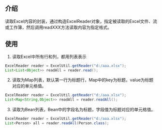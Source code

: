 ## 介绍
读取Excel内容的封装，通过构造ExcelReader对象，指定被读取的Excel文件、流或工作簿，然后调用readXXX方法读取内容为指定格式。

## 使用

1. 读取Excel中所有行和列，都用列表表示
```java
ExcelReader reader = ExcelUtil.getReader("d:/aaa.xlsx");
List<List<Object>> readAll = reader.read();
```

2. 读取为Map列表，默认第一行为标题行，Map中的key为标题，value为标题对应的单元格值。
```java
ExcelReader reader = ExcelUtil.getReader("d:/aaa.xlsx");
List<Map<String,Object>> readAll = reader.readAll();
```

3. 读取为Bean列表，Bean中的字段名为标题，字段值为标题对应的单元格值。
```java
ExcelReader reader = ExcelUtil.getReader("d:/aaa.xlsx");
List<Person> all = reader.readAll(Person.class);
```